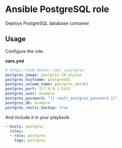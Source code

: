 # Ansible PostgreSQL role

Deploys PostgreSQL database container

## Usage

Configure the role.

**vars.yml**

```yml
# https://hub.docker.com/_/postgres
postgres_image: postgres:10-alpine
postgres_hostname: postgres01
postgres_volume_name: postgres_data01
postgres_port: 127.0.0.1:5433
postgres_user: example
postgres_password: "{{ vault_postgres_password }}"
postgres_db: example
postgres_restic_backup: true
```

And include it in your playbook.

```yml
- hosts: postgres
  roles:
  - role: postgres
    tags: postgres
```
